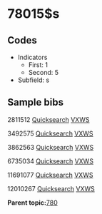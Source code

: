 # 78015$s

## Codes

-   Indicators
    -   First: 1
    -   Second: 5
-   Subfield: s

## Sample bibs

2811512 [Quicksearch](https://search.library.yale.edu/catalog/2811512) [VXWS](http://prodorbis.library.yale.edu:7014/vxws/GetHoldingsService?bibId=2811512)

3492575 [Quicksearch](https://search.library.yale.edu/catalog/3492575) [VXWS](http://prodorbis.library.yale.edu:7014/vxws/GetHoldingsService?bibId=3492575)

3862563 [Quicksearch](https://search.library.yale.edu/catalog/3862563) [VXWS](http://prodorbis.library.yale.edu:7014/vxws/GetHoldingsService?bibId=3862563)

6735034 [Quicksearch](https://search.library.yale.edu/catalog/6735034) [VXWS](http://prodorbis.library.yale.edu:7014/vxws/GetHoldingsService?bibId=6735034)

11691077 [Quicksearch](https://search.library.yale.edu/catalog/11691077) [VXWS](http://prodorbis.library.yale.edu:7014/vxws/GetHoldingsService?bibId=11691077)

12010267 [Quicksearch](https://search.library.yale.edu/catalog/12010267) [VXWS](http://prodorbis.library.yale.edu:7014/vxws/GetHoldingsService?bibId=12010267)

**Parent topic:**[780](../../tags/780/780.md)

